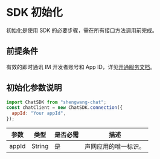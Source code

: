 # SDK 初始化

初始化是使用 SDK 的必要步骤，需在所有接口方法调用前完成。

## 前提条件

有效的即时通讯 IM 开发者账号和 App ID，详见[开通服务文档](enable_im.html)。

## 初始化参数说明

```javascript
import ChatSDK from "shengwang-chat";
const chatClient = new ChatSDK.connection({
  appId: "Your appId",
});
```

| 参数  | 类型   | 是否必需 | 描述               |
| ----- | ------ | -------- | ------------------ |
| appId | String | 是       | 声网应用的唯一标识。 |
